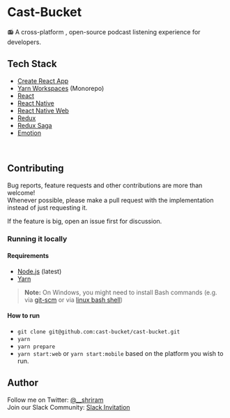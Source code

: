 # Cast-Bucket

📻 A cross-platform , open-source podcast listening experience for developers.


## Tech Stack

- [Create React App](https://github.com/facebook/create-react-app)
- [Yarn Workspaces](https://yarnpkg.com/lang/en/docs/workspaces/) (Monorepo)
- [React](https://github.com/facebook/react)
- [React Native](https://github.com/facebook/react-native)
- [React Native Web](https://github.com/necolas/react-native-web)
- [Redux](https://github.com/reduxjs/react-redux)
- [Redux Saga](https://github.com/redux-saga/redux-saga/)
- [Emotion](https://emotion.sh/docs/introduction)

<br/>

## Contributing

Bug reports, feature requests and other contributions are more than welcome! <br/>
Whenever possible, please make a pull request with the implementation instead of just requesting it.

If the feature is big, open an issue first for discussion.

### Running it locally

#### Requirements

- [Node.js](https://nodejs.org/) (latest)
- [Yarn](https://yarnpkg.com/)

> **Note:** On Windows, you might need to install Bash commands (e.g. via [git-scm](https://git-scm.com/downloads) or via [linux bash shell](https://www.howtogeek.com/249966/how-to-install-and-use-the-linux-bash-shell-on-windows-10/))

#### How to run

- `git clone git@github.com:cast-bucket/cast-bucket.git`
- `yarn`
- `yarn prepare` 
- `yarn start:web` or `yarn start:mobile` based on the platform you wish to run.


## Author 

Follow me on Twitter: [@__shriram](https://twitter.com/__shriram)
<br/>Join our Slack Community: [Slack Invitation](https://join.slack.com/t/cast-bucket/shared_invite/enQtNjI1NzY0NjEyOTQ4LWRkMzM3MDRmNGU2ODI5MGJmMWU4NjViZDUxZThjOTA2MTU1Yzc3ODFhYzI4NTIwYjIzYjlmYzA1MTQ3NGY1NTQ)
